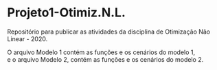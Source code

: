 # Projeto1-Otimiz.N.L.
Repositório para publicar as atividades da disciplina de Otimização Não Linear - 2020.

O arquivo Modelo 1 contém as funções e os cenários do modelo 1,  
e o arquivo Modelo 2, contém as funções e os cenários do modelo 2.
